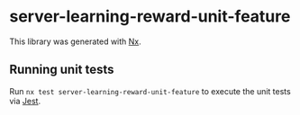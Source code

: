 # server-learning-reward-unit-feature

This library was generated with [Nx](https://nx.dev).

## Running unit tests

Run `nx test server-learning-reward-unit-feature` to execute the unit tests via [Jest](https://jestjs.io).
